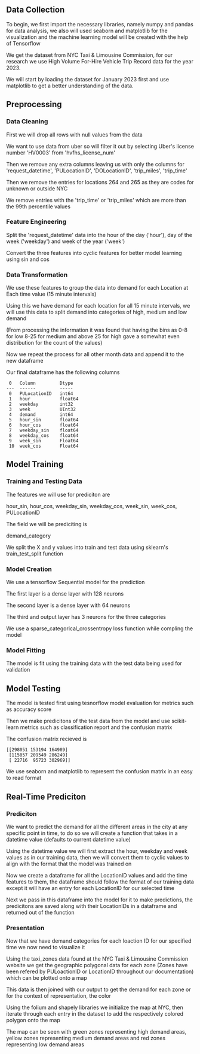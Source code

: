 ## Data Collection

To begin, we first import the necessary libraries, namely numpy and pandas for data analysis, we also will used seaborn and matplotlib for the visualization and the machine learning model will be created with the help of Tensorflow

We get the dataset from NYC Taxi & Limousine Commission, for our research we use High Volume For-Hire Vehicle Trip Record data for the year 2023.

We will start by loading the dataset for January 2023 first and use matplotlib to get a better understanding of the data.

## Preprocessing

### Data Cleaning

First we will drop all rows with null values from the data

We want to use data from uber so will filter it out by selecting Uber's license number 'HV0003' from 'hvfhs_license_num'

Then we remove any extra columns leaving us with only the columns for 'request_datetime', 'PULocationID', 'DOLocationID', 'trip_miles', 'trip_time'

Then we remove the entries for locations 264 and 265 as they are codes for unknown or outside NYC

We remove entries with the 'trip_time' or 'trip_miles' which are more than the 99th percentile values

### Feature Engineering

Split the 'request_datetime' data into the hour of the day ('hour'), day of the week ('weekday') and week of the year ('week')

Convert the three features into cyclic features for better model learning using sin and cos

### Data Transformation

We use these features to group the data into demand for each Location at Each time value (15 minute intervals)

Using this we have demand for each location for all 15 minute intervals, we will use this data to split demand into categories of high, medium and low demand

(From processing the information it was found that having the bins as 0-8 for low 8-25 for medium and above 25 for high gave a somewhat even distribution for the count of the values)

Now we repeat the process for all other month data and append it to the new dataframe

Our final dataframe has the following columns

```
 0   Column         Dtype  
---  ------         -----  
 0   PULocationID   int64  
 1   hour           float64
 2   weekday        int32  
 3   week           UInt32 
 4   demand         int64  
 5   hour_sin       float64
 6   hour_cos       float64
 7   weekday_sin    float64
 8   weekday_cos    float64
 9   week_sin       Float64
 10  week_cos       Float64
```

## Model Training

### Training and Testing Data

The features we will use for prediciton are

hour_sin, hour_cos, weekday_sin, weekday_cos, week_sin, week_cos, PULocationID

The field we will be prediciting is

demand_category

We split the X and y values into train and test data using sklearn's train_test_split function

### Model Creation

We use a tensorflow Sequential model for the prediction

The first layer is a dense layer with 128 neurons

The second layer is a dense layer with 64 neurons

The third and output layer has 3 neurons for the three categories

We use a sparse_categorical_crossentropy loss function while compling the model

### Model Fitting

The model is fit using the training data with the test data being used for validation

## Model Testing

The model is tested first using tesnorflow model evaluation for metrics such as accuracy score

Then we make predicitons of the test data from the model and use scikit-learn metrics such as classification report and the confusion matrix

The confusion matrix recieved is

```
[[298051 153194 164989]
 [115057 209549 286249]
 [ 22716  95723 302969]]
```

We use seaborn and matplotlib to represent the confusion matrix in an easy to read format

## Real-Time Prediciton

### Prediciton
We want to predict the demand for all the different areas in the city at any specific point in time, to do so we will create a function that takes in a datetime value (defaults to current datetime value)

Using the datetime value we will first extract the hour, weekday and week values as in our training data, then we will convert them to cyclic values to align with the format that the model was trained on

Now we create a dataframe for all the LocationID values and add the time features to them, the dataframe should follow the format of our training data except it will have an entry for each LocationID for our selected time

Next we pass in this dataframe into the model for it to make predictions, the predicitons are saved along with their LocationIDs in a dataframe and returned out of the function

### Presentation
Now that we have demand categories for each loaction ID for our specified time we now need to visualize it

Using the taxi_zones data found at the NYC Taxi & Limousine Commission website we get the geographic polygonal data for each zone (Zones have been refered by PULoactionID or LocationID throughout our documentation) which can be plotted onto a map

This data is then joined with our output to get the demand for each zone or for the context of representation, the color

Using the folium and shapely libraries we initialize the map at NYC, then iterate through each entry in the dataset to add the respectively colored polygon onto the map

The map can be seen with green zones representing high demand areas, yellow zones representing medium demand areas and red zones representing low demand areas